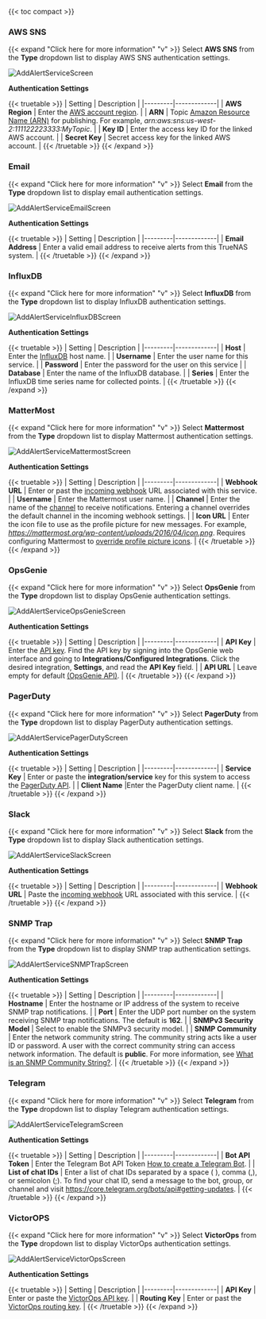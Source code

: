 ---
---

{{< toc compact >}}

### AWS SNS
{{< expand "Click here for more information" "v" >}}
Select **AWS SNS** from the **Type** dropdown list to display AWS SNS authentication settings.

![AddAlertServiceScreen](/images/SCALE/22.12/AddAlertServiceScreen.png "Add Alert Service")

**Authentication Settings**

{{< truetable >}}
| Setting | Description |
|---------|-------------|
| **AWS Region** | Enter the [AWS account region](https://docs.aws.amazon.com/sns/latest/dg/sms_supported-countries.html). |
| **ARN** | Topic [Amazon Resource Name (ARN)](https://docs.aws.amazon.com/sns/latest/dg/CreateTopic.html) for publishing. For example, *arn:aws:sns:us-west-2:111122223333:MyTopic*. |
| **Key ID** | Enter the access key ID for the linked AWS account. |
| **Secret Key** | Secret access key for the linked AWS account. |
{{< /truetable >}}
{{< /expand >}}

### Email
{{< expand "Click here for more information" "v" >}}
Select **Email** from the **Type** dropdown list to display email authentication settings.

![AddAlertServiceEmailScreen](/images/SCALE/23.10/AddAlertServiceEmailScreen.png "Add Email Alert Service")

**Authentication Settings**

{{< truetable >}}
| Setting | Description |
|---------|-------------|
| **Email Address** | Enter a valid email address to receive alerts from this TrueNAS system. |
{{< /truetable >}}
{{< /expand >}}

### InfluxDB
{{< expand "Click here for more information" "v" >}}
Select **InfluxDB** from the **Type** dropdown list to display InfluxDB authentication settings.  

![AddAlertServiceInfluxDBScreen](/images/SCALE/22.12/AddAlertServiceInfluxDBScreen.png "Add InfluxDB Alert Service")

**Authentication Settings**

{{< truetable >}}
| Setting | Description |
|---------|-------------|
| **Host** | Enter the [InfluxDB](https://docs.influxdata.com/influxdb/) host name.  |
| **Username** | Enter the user name for this service. |
| **Password** | Enter the password for the user on this service |
| **Database** | Enter the name of the InfluxDB database. |
| **Series** | Enter the InfluxDB time series name for collected points. |
{{< /truetable >}}
{{< /expand >}}

### MatterMost
{{< expand "Click here for more information" "v" >}}
Select **Mattermost** from the **Type** dropdown list to display Mattermost authentication settings.  

![AddAlertServiceMattermostScreen](/images/SCALE/22.12/AddAlertServiceMattermostScreen.png "Add Mattermost Alert Service")

**Authentication Settings**

{{< truetable >}}
| Setting | Description |
|---------|-------------|
| **Webhook URL** | Enter or past the [incoming webhook](https://docs.mattermost.com/developer/webhooks-incoming.html) URL associated with this service.  |
| **Username** | Enter the Mattermost user name. |
| **Channel** | Enter the name of the [channel](https://docs.mattermost.com/guides/channels.html#work-with-channels) to receive notifications. Entering a channel overrides the default channel in the incoming webhook settings. |
| **Icon URL** | Enter the icon file to use as the profile picture for new messages. For example, *https://mattermost.org/wp-content/uploads/2016/04/icon.png*. Requires configuring Mattermost to [override profile picture icons](https://docs.mattermost.com/configure/configuration-settings.html#enable-integrations-to-override-profile-picture-icons). |
{{< /truetable >}}
{{< /expand >}}

### OpsGenie
{{< expand "Click here for more information" "v" >}}
Select **OpsGenie** from the **Type** dropdown list to display OpsGenie authentication settings.  

![AddAlertServiceOpsGenieScreen](/images/SCALE/22.12/AddAlertServiceOpsGenieScreen.png "Add OpsGenie Alert Service")

**Authentication Settings**

{{< truetable >}}
| Setting | Description |
|---------|-------------|
| **API Key** | Enter the [API key](https://docs.opsgenie.com/v1.0/docs/api-integration). Find the API key by signing into the OpsGenie web interface and going to **Integrations/Configured Integrations**. Click the desired integration, **Settings**, and read the **API Key** field. |
| **API URL** | Leave empty for default [(OpsGenie API)](https://docs.opsgenie.com/docs/migration-guide-for-alert-rest-api). |
{{< /truetable >}}
{{< /expand >}}

### PagerDuty
{{< expand "Click here for more information" "v" >}}
Select **PagerDuty** from the **Type** dropdown list to display PagerDuty authentication settings.  

![AddAlertServicePagerDutyScreen](/images/SCALE/22.12/AddAlertServicePagerDutyScreen.png "Add PagerDuty Alert Service")

**Authentication Settings**

{{< truetable >}}
| Setting | Description |
|---------|-------------|
| **Service Key** | Enter or paste the **integration/service** key for this system to access the [PagerDuty API](https://v2.developer.pagerduty.com/v2/docs/events-api).  |
| **Client Name** |Enter the PagerDuty client name. |
{{< /truetable >}}
{{< /expand >}}

### Slack
{{< expand "Click here for more information" "v" >}}
Select **Slack** from the **Type** dropdown list to display Slack authentication settings.  

![AddAlertServiceSlackScreen](/images/SCALE/22.12/AddAlertServiceSlackScreen.png "Add Slack Alert Service")

**Authentication Settings**

{{< truetable >}}
| Setting | Description |
|---------|-------------|
| **Webhook URL** | Paste the [incoming webhook](https://api.slack.com/incoming-webhooks) URL associated with this service. |
{{< /truetable >}}
{{< /expand >}}

### SNMP Trap
{{< expand "Click here for more information" "v" >}}
Select **SNMP Trap** from the **Type** dropdown list to display SNMP trap authentication settings.  

![AddAlertServiceSNMPTrapScreen](/images/SCALE/22.12/AddAlertServiceSNMPTrapScreen.png "Add SNMP Trap Alert Service")

**Authentication Settings**

{{< truetable >}}
| Setting | Description |
|---------|-------------|
| **Hostname** | Enter the hostname or IP address of the system to receive SNMP trap notifications. |
| **Port** | Enter the UDP port number on the system receiving SNMP trap notifications. The default is **162**. |
| **SNMPv3 Security Model** | Select to enable the SNMPv3 security model. |
| **SNMP Community** | Enter the network community string. The community string acts like a user ID or password. A user with the correct community string can access network information. The default is **public**. For more information, see [What is an SNMP Community String?](https://community.helpsystems.com/knowledge-base/intermapper/snmp/snmp-community-strings/). |
{{< /truetable >}}
{{< /expand >}}

### Telegram
{{< expand "Click here for more information" "v" >}}
Select **Telegram** from the **Type** dropdown list to display Telegram authentication settings.  

![AddAlertServiceTelegramScreen](/images/SCALE/22.12/AddAlertServiceTelegramScreen.png "Add Telegram Alert Service")

**Authentication Settings**

{{< truetable >}}
| Setting | Description |
|---------|-------------|
| **Bot API Token** | Enter the Telegram Bot API Token [How to create a Telegram Bot](https://core.telegram.org/bots#3-how-do-i-create-a-bot). |
| **List of chat IDs** | Enter a list of chat IDs separated by a space ( ), comma (,), or semicolon (;). To find your chat ID, send a message to the bot, group, or channel and visit https://core.telegram.org/bots/api#getting-updates. |
{{< /truetable >}}
{{< /expand >}}

### VictorOPS
{{< expand "Click here for more information" "v" >}}
Select **VictorOps** from the **Type** dropdown list to display VictorOps authentication settings.  

![AddAlertServiceVictorOpsScreen](/images/SCALE/22.12/AddAlertServiceVictorOpsScreen.png "Add VictorOps Alert Service")

**Authentication Settings**

{{< truetable >}}
| Setting | Description |
|---------|-------------|
| **API Key** | Enter or paste the [VictorOps API key](https://help.victorops.com/knowledge-base/api/). |
| **Routing Key** | Enter or past the [VictorOps routing key](https://portal.victorops.com/public/api-docs.html). |
{{< /truetable >}}
{{< /expand >}}
